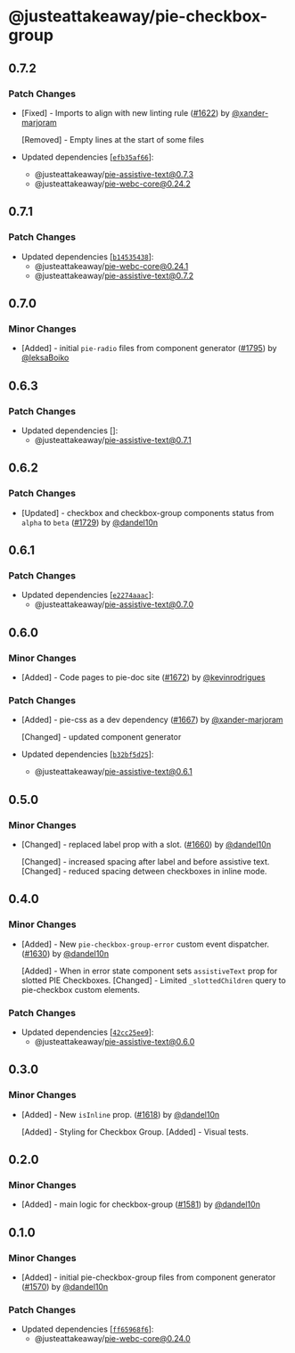 # @justeattakeaway/pie-checkbox-group

## 0.7.2

### Patch Changes

- [Fixed] - Imports to align with new linting rule ([#1622](https://github.com/justeattakeaway/pie/pull/1622)) by [@xander-marjoram](https://github.com/xander-marjoram)

  [Removed] - Empty lines at the start of some files

- Updated dependencies [[`efb35af66`](https://github.com/justeattakeaway/pie/commit/efb35af6604ca86d0b39ec01421a376050698edf)]:
  - @justeattakeaway/pie-assistive-text@0.7.3
  - @justeattakeaway/pie-webc-core@0.24.2

## 0.7.1

### Patch Changes

- Updated dependencies [[`b14535438`](https://github.com/justeattakeaway/pie/commit/b14535438da533aeb9a5520c2a239203dafb0c9a)]:
  - @justeattakeaway/pie-webc-core@0.24.1
  - @justeattakeaway/pie-assistive-text@0.7.2

## 0.7.0

### Minor Changes

- [Added] - initial `pie-radio` files from component generator ([#1795](https://github.com/justeattakeaway/pie/pull/1795)) by [@leksaBoiko](https://github.com/leksaBoiko)

## 0.6.3

### Patch Changes

- Updated dependencies []:
  - @justeattakeaway/pie-assistive-text@0.7.1

## 0.6.2

### Patch Changes

- [Updated] - checkbox and checkbox-group components status from `alpha` to `beta` ([#1729](https://github.com/justeattakeaway/pie/pull/1729)) by [@dandel10n](https://github.com/dandel10n)

## 0.6.1

### Patch Changes

- Updated dependencies [[`e2274aaac`](https://github.com/justeattakeaway/pie/commit/e2274aaac986fcc288760a22a09e9b4d3b7822b3)]:
  - @justeattakeaway/pie-assistive-text@0.7.0

## 0.6.0

### Minor Changes

- [Added] - Code pages to pie-doc site ([#1672](https://github.com/justeattakeaway/pie/pull/1672)) by [@kevinrodrigues](https://github.com/kevinrodrigues)

### Patch Changes

- [Added] - pie-css as a dev dependency ([#1667](https://github.com/justeattakeaway/pie/pull/1667)) by [@xander-marjoram](https://github.com/xander-marjoram)

  [Changed] - updated component generator

- Updated dependencies [[`b32bf5d25`](https://github.com/justeattakeaway/pie/commit/b32bf5d257bb87da130194a9fe2ddf3ec93bced9)]:
  - @justeattakeaway/pie-assistive-text@0.6.1

## 0.5.0

### Minor Changes

- [Changed] - replaced label prop with a slot. ([#1660](https://github.com/justeattakeaway/pie/pull/1660)) by [@dandel10n](https://github.com/dandel10n)

  [Changed] - increased spacing after label and before assistive text.
  [Changed] - reduced spacing detween checkboxes in inline mode.

## 0.4.0

### Minor Changes

- [Added] - New `pie-checkbox-group-error` custom event dispatcher. ([#1630](https://github.com/justeattakeaway/pie/pull/1630)) by [@dandel10n](https://github.com/dandel10n)

  [Added] - When in error state component sets `assistiveText` prop for slotted PIE Checkboxes.
  [Changed] - Limited `_slottedChildren` query to pie-checkbox custom elements.

### Patch Changes

- Updated dependencies [[`42cc25ee9`](https://github.com/justeattakeaway/pie/commit/42cc25ee922dfd47c8cb36277ba4f4f7e749b828)]:
  - @justeattakeaway/pie-assistive-text@0.6.0

## 0.3.0

### Minor Changes

- [Added] - New `isInline` prop. ([#1618](https://github.com/justeattakeaway/pie/pull/1618)) by [@dandel10n](https://github.com/dandel10n)

  [Added] - Styling for Checkbox Group.
  [Added] - Visual tests.

## 0.2.0

### Minor Changes

- [Added] - main logic for checkbox-group ([#1581](https://github.com/justeattakeaway/pie/pull/1581)) by [@dandel10n](https://github.com/dandel10n)

## 0.1.0

### Minor Changes

- [Added] - initial pie-checkbox-group files from component generator ([#1570](https://github.com/justeattakeaway/pie/pull/1570)) by [@dandel10n](https://github.com/dandel10n)

### Patch Changes

- Updated dependencies [[`ff65968f6`](https://github.com/justeattakeaway/pie/commit/ff65968f61ef9c998662416f72c1b9999567d9f7)]:
  - @justeattakeaway/pie-webc-core@0.24.0

